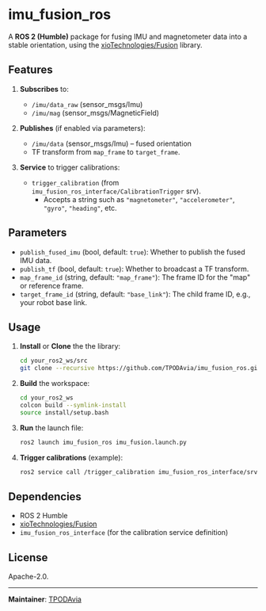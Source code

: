 # imu_fusion_ros

A **ROS 2 (Humble)** package for fusing IMU and magnetometer data into a stable orientation, using the [xioTechnologies/Fusion](https://github.com/xioTechnologies/Fusion) library.  

## Features

1. **Subscribes** to:
   - `/imu/data_raw` (sensor_msgs/Imu)
   - `/imu/mag` (sensor_msgs/MagneticField)

2. **Publishes** (if enabled via parameters):
   - `/imu/data` (sensor_msgs/Imu) – fused orientation
   - TF transform from `map_frame` to `target_frame`.

3. **Service** to trigger calibrations:
   - `trigger_calibration` (from `imu_fusion_ros_interface/CalibrationTrigger` srv).
     - Accepts a string such as `"magnetometer"`, `"accelerometer"`, `"gyro"`, `"heading"`, etc.

## Parameters

- `publish_fused_imu` (bool, default: `true`): Whether to publish the fused IMU data.
- `publish_tf` (bool, default: `true`): Whether to broadcast a TF transform.
- `map_frame_id` (string, default: `"map_frame"`): The frame ID for the "map" or reference frame.
- `target_frame_id` (string, default: `"base_link"`): The child frame ID, e.g., your robot base link.

## Usage

1. **Install** or **Clone** the the library:
   ```bash
   cd your_ros2_ws/src
   git clone --recursive https://github.com/TPODAvia/imu_fusion_ros.git
   ```

2. **Build** the workspace:

   ```bash
   cd your_ros2_ws
   colcon build --symlink-install
   source install/setup.bash
   ```

3. **Run** the launch file:

   ```bash
   ros2 launch imu_fusion_ros imu_fusion.launch.py
   ```

4. **Trigger calibrations** (example):

   ```bash
   ros2 service call /trigger_calibration imu_fusion_ros_interface/srv/CalibrationTrigger "{calibration_type: 'magnetometer'}"
   ```

## Dependencies

- ROS 2 Humble
- [xioTechnologies/Fusion](https://github.com/xioTechnologies/Fusion)
- `imu_fusion_ros_interface` (for the calibration service definition)

## License

Apache-2.0.

---

**Maintainer**: [TPODAvia](thepowerofdarknes2000@gmail.com)
```